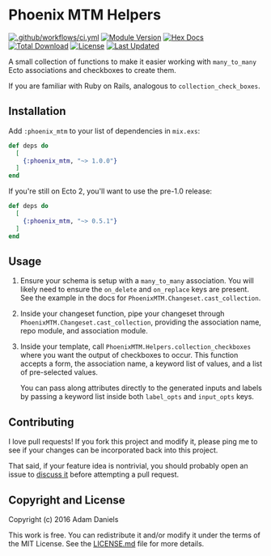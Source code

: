 # Phoenix MTM Helpers

[![.github/workflows/ci.yml](https://github.com/adam12/phoenix_mtm/actions/workflows/ci.yml/badge.svg)](https://github.com/adam12/phoenix_mtm/actions/workflows/ci.yml)
[![Module Version](https://img.shields.io/hexpm/v/phoenix_mtm.svg)](https://hex.pm/packages/phoenix_mtm)
[![Hex Docs](https://img.shields.io/badge/hex-docs-lightgreen.svg)](https://hexdocs.pm/phoenix_mtm/)
[![Total Download](https://img.shields.io/hexpm/dt/phoenix_mtm.svg)](https://hex.pm/packages/phoenix_mtm)
[![License](https://img.shields.io/hexpm/l/phoenix_mtm.svg)](https://github.com/adam12/phoenix_mtm/blob/master/LICENSE.md)
[![Last Updated](https://img.shields.io/github/last-commit/adam12/phoenix_mtm.svg)](https://github.com/adam12/phoenix_mtm/commits/master)


A small collection of functions to make it easier working with `many_to_many` Ecto
associations and checkboxes to create them.

If you are familiar with Ruby on Rails, analogous to `collection_check_boxes`.

## Installation

Add `:phoenix_mtm` to your list of dependencies in `mix.exs`:

```elixir
def deps do
  [
    {:phoenix_mtm, "~> 1.0.0"}
  ]
end
```

If you're still on Ecto 2, you'll want to use the pre-1.0 release:

```elixir
def deps do
  [
    {:phoenix_mtm, "~> 0.5.1"}
  ]
end
```

## Usage

1. Ensure your schema is setup with a `many_to_many` association. You will likely
   need to ensure the `on_delete` and `on_replace` keys are present. See the example
   in the docs for `PhoenixMTM.Changeset.cast_collection`.

2. Inside your changeset function, pipe your changeset through `PhoenixMTM.Changeset.cast_collection`,
   providing the association name, repo module, and association module.

3. Inside your template, call `PhoenixMTM.Helpers.collection_checkboxes` where
   you want the output of checkboxes to occur. This function accepts a form,
   the association name, a keyword list of values, and a list of pre-selected values.

   You can pass along attributes directly to the generated inputs and labels by
   passing a keyword list inside both `label_opts` and `input_opts` keys.

## Contributing

I love pull requests! If you fork this project and modify it, please ping me to see
if your changes can be incorporated back into this project.

That said, if your feature idea is nontrivial, you should probably open an issue to
[discuss it](http://www.igvita.com/2011/12/19/dont-push-your-pull-requests/)
before attempting a pull request.

## Copyright and License

Copyright (c) 2016 Adam Daniels

This work is free. You can redistribute it and/or modify it under the
terms of the MIT License. See the [LICENSE.md](./LICENSE.md) file for more details.
